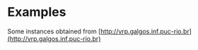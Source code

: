 # Examples

Some instances obtained from [http://vrp.galgos.inf.puc-rio.br](http://vrp.galgos.inf.puc-rio.br)
